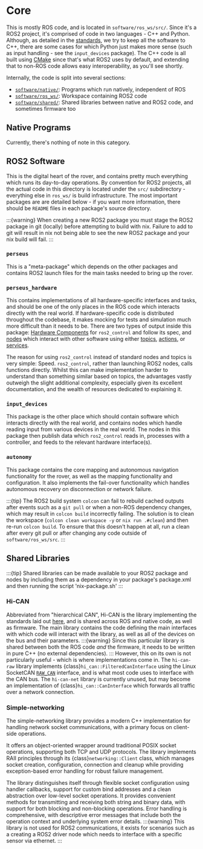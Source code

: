 # Core

This is mostly ROS code, and is located in `software/ros_ws/src/`.
Since it's a ROS2 project, it's comprised of code in two languages - C++ and Python.
Although, as detailed in the [standards](project:/standards/software.md), we try to keep all the software to C++, there are some cases for which Python just makes more sense (such as input handling - see the `input_devices` package).
The C++ code is all built using [CMake](https://cmake.org/) since that's what ROS2 uses by default, and extending that to non-ROS code allows easy interoperability, as you'll see shortly.

Internally, the code is split into several sections:

-   [`software/native/`](project:#dir_native): Programs which run natively, independent of ROS
-   [`software/ros_ws/`](project:#dir_ros_ws): Workspace containing ROS2 code
-   [`software/shared/`](project:#dir_shared): Shared libraries between native and ROS2 code, and sometimes firmware too

## Native Programs

Currently, there's nothing of note in this category.

## ROS2 Software

This is the digital heart of the rover, and contains pretty much everything which runs its day-to-day operations.
By convention for ROS2 projects, all the actual code in this directory is located under the `src/` subdirectory - everything else in `ros_ws/` is build infrastructure.
The most important packages are are detailed below - if you want more information, there should be `README` files in each package's source directory.

:::{warning}
When creating a new ROS2 package you must stage the ROS2 package in git (locally) before attempting to build with nix. Failure to add to git will result in nix not being able to see the new ROS2 package and your nix build will fail.
:::

### `perseus`

This is a "meta-package" which depends on the other packages and contains ROS2 launch files for the main tasks needed to bring up the rover.

### `perseus_hardware`

This contains implementations of all hardware-specific interfaces and tasks, and should be one of the only places in the ROS code which interacts directly with the real world.
If hardware-specific code is distributed throughout the codebase, it makes mocking for tests and simulation much more difficult than it needs to be.
There are two types of output inside this package: [Hardware Components](https://control.ros.org/rolling/doc/ros2_control/hardware_interface/doc/hardware_components_userdoc.html) for `ros2_control` and follow its spec, and [nodes](inv:ros#Concepts/Basic/About-Nodes) which interact with other software using either [topics](inv:ros#Concepts/Basic/About-Topics), [actions](inv:ros#Concepts/Basic/About-Actions), or [services](inv:ros#Concepts/Basic/About-Services).

The reason for using `ros2_control` instead of standard nodes and topics is very simple: Speed.
`ros2_control`, rather than launching ROS2 nodes, calls functions directly.
Whilst this can make implementation harder to understand than something similar based on topics, the advantages vastly outweigh the slight additional complexity, especially given its excellent documentation, and the wealth of resources dedicated to explaining it.

### `input_devices`

This package is the other place which should contain software which interacts directly with the real world, and contains nodes which handle reading input from various devices in the real world.
The nodes in this package then publish data which `ros2_control` reads in, processes with a controller, and feeds to the relevant hardware interface(s).

### `autonomy`

This package contains the core mapping and autonomous navigation functionality for the rover, as well as the mapping functionality and configuration.
It also implements the fail-over functionality which handles autonomous recovery on disconnection or network failure.

:::{tip}
The ROS2 build system `colcon` can fail to rebuild cached outputs after events such as a `git pull` or when a non-ROS dependency changes, which may result in `colcon build` incorrectly failing.
The solution is to clean the workspace (`colcon clean workspace -y` or `nix run .#clean`) and then re-run `colcon build`.
To ensure that this doesn't happen at all, run a clean after every git pull or after changing any code outside of `software/ros_ws/src`.
:::

## Shared Libraries

:::{tip}
Shared libraries can be made available to your ROS2 package and nodes by including them as a dependency in your package's package.xml and then running the script 'nix-package.sh'
:::

### Hi-CAN

Abbreviated from "hierarchical CAN", Hi-CAN is the library implementing the standards laid out [here](project:/architecture/can-bus.md), and is shared across ROS and native code, as well as firmware.
The main library contains the code defining the main interfaces with which code will interact with the library, as well as all of the devices on the bus and their parameters.
:::{warning}
Since this particular library is shared between both the ROS code _and_ the firmware, it needs to be written in pure C++ (no external dependencies).
:::
However, this on its own is not particularly useful - which is where implementations come in.
The `hi-can-raw` library implements {class}`hi_can::FilteredCanInterface` using the Linux SocketCAN [`RAW_CAN`](https://docs.kernel.org/networking/can.html#raw-protocol-sockets-with-can-filters-sock-raw) interface, and is what most code uses to interface with the CAN bus.
The `hi-can-net` library is currently unused, but may become an implementation of {class}`hi_can::CanInterface` which forwards all traffic over a network connection.

### Simple-networking

The simple-networking library provides a modern C++ implementation for handling network socket communications, with a primary focus on client-side operations.

It offers an object-oriented wrapper around traditional POSIX socket operations, supporting both TCP and UDP protocols. The library implements RAII principles through its {class}`networking::Client` class, which manages socket creation, configuration, connection and cleanup while providing exception-based error handling for robust failure management.

The library distinguishes itself through flexible socket configuration using handler callbacks, support for custom bind addresses and a clean abstraction over low-level socket operations. It provides convenient methods for transmitting and receiving both string and binary data, with support for both blocking and non-blocking operations. Error handling is comprehensive, with descriptive error messages that include both the operation context and underlying system error details.
:::{warning}
This library is not used for ROS2 communications, it exists for scenarios such as a creating a ROS2 driver node which needs to interface with a specific sensor via ethernet.
:::
